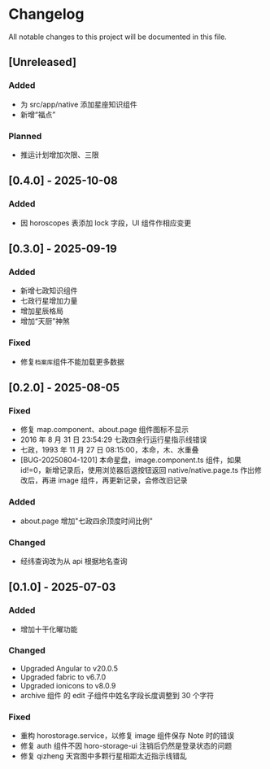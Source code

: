 # Changelog

All notable changes to this project will be documented in this file.

## [Unreleased]

### Added

- 为 src/app/native 添加星座知识组件
- 新增“福点”

### Planned

- 推运计划增加次限、三限

## [0.4.0] - 2025-10-08

### Added

- 因 horoscopes 表添加 lock 字段，UI 组件作相应变更

## [0.3.0] - 2025-09-19

### Added

- 新增七政知识组件
- 七政行星增加力量
- 增加星辰格局
- 增加“天厨”神煞

### Fixed

- 修复`档案库`组件不能加载更多数据

## [0.2.0] - 2025-08-05

### Fixed

- 修复 map.component、about.page 组件图标不显示
- 2016 年 8 月 31 日 23:54:29 七政四余行运行星指示线错误
- 七政，1993 年 11 月 27 日 08:15:00，本命，木、水重叠
- [BUG-20250804-1201] 本命星盘，image.component.ts 组件，如果 id!=0，新增记录后，使用浏览器后退按钮返回 native/native.page.ts 作出修改后，再进 image 组件，再更新记录，会修改旧记录

### Added

- about.page 增加"七政四余顶度时间比例"

### Changed

- 经纬查询改为从 api 根据地名查询

## [0.1.0] - 2025-07-03

### Added

- 增加十干化曜功能

### Changed

- Upgraded Angular to v20.0.5
- Upgraded fabric to v6.7.0
- Upgraded ionicons to v8.0.9
- archive 组件 的 edit 子组件中姓名字段长度调整到 30 个字符

### Fixed

- 重构 horostorage.service，以修复 image 组件保存 Note 时的错误
- 修复 auth 组件不因 horo-storage-ui 注销后仍然是登录状态的问题
- 修复 qizheng 天宫图中多颗行星相距太近指示线错乱
